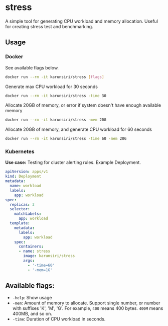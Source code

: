 # stress

A simple tool for generating CPU workload and memory allocation. Useful for
creating stress test and benchmarking.

## Usage

### Docker

See available flags below.
```bash
docker run --rm -it karunsiri/stress [flags]
```


Generate max CPU workload for 30 seconds

```bash
docker run --rm -it karunsiri/stress -time 30
```

Allocate 20GB of memory, or error if system doesn't have enough available memory

```bash
docker run --rm -it karunsiri/stress -mem 20G
```

Allocate 20GB of memory, and generate CPU workload for 60 seconds

```bash
docker run --rm -it karunsiri/stress -time 60 -mem 20G
```

### Kubernetes

**Use case:** Testing for cluster alerting rules.
Example Deployment.

```yaml
apiVersion: apps/v1
kind: Deployment
metadata:
  name: workload
  labels:
    app: workload
spec:
  replicas: 3
  selector:
    matchLabels:
      app: workload
  template:
    metadata:
      labels:
        app: workload
    spec:
      containers:
      - name: stress
        image: karunsiri/stress
        args:
          - '-time=60'
          - '-mem=1G'
```

## Available flags:

- `-help`: Show usage
- `-mem`: Amount of memory to allocate. Support single number, or number with suffixes 'K', 'M', 'G'.
  For example, `400` means 400 bytes. `400M` means 400MB, and so on.
- `-time`: Duration of CPU workload in seconds.

